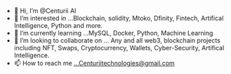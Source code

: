 - 👋 Hi, I’m @Centurii AI 
- 👀 I’m interested in ...Blockchain, solidity, Mtoko, Dfinity, Fintech, Artifical Intelligence, Python and more. 
- 🌱 I’m currently learning ...MySQL, Docker, Python, Machine Learning
- 💞️ I’m looking to collaborate on ... Any and all web3, blockchain projects including NFT, Swaps, Cryptocurrency, Wallets, Cyber-Security, Artifical Intelligence. 
- 📫 How to reach me ...Centuriitechnologies@gmail.com

<!---
Centurii AI is a ✨ special ✨ repository because its `README.md` (this file) appears on your GitHub profile.
You can click the Preview link to take a look at your changes.
--->

